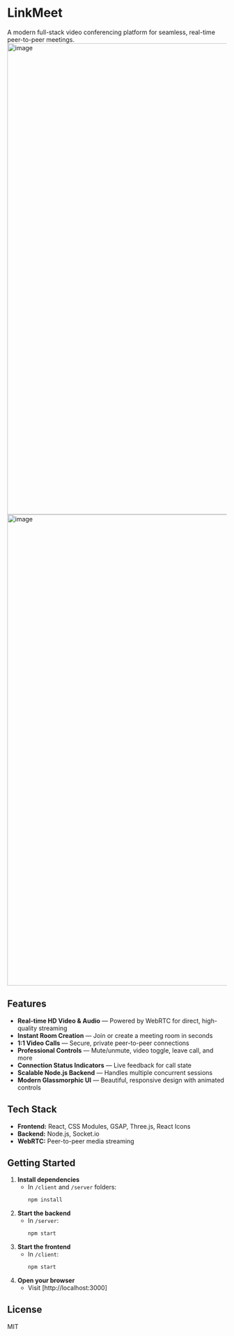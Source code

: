 # LinkMeet

A modern full-stack video conferencing platform for seamless, real-time peer-to-peer meetings.
<img width="1920" height="1080" alt="image" src="https://github.com/user-attachments/assets/3897c248-c7b8-48cb-8e65-7ca549dd400c" />
<img width="1920" height="1080" alt="image" src="https://github.com/user-attachments/assets/94f5ea77-d774-404d-83df-eb3a758667c7" />



## Features

- **Real-time HD Video & Audio** — Powered by WebRTC for direct, high-quality streaming
- **Instant Room Creation** — Join or create a meeting room in seconds
- **1:1 Video Calls** — Secure, private peer-to-peer connections
- **Professional Controls** — Mute/unmute, video toggle, leave call, and more
- **Connection Status Indicators** — Live feedback for call state
- **Scalable Node.js Backend** — Handles multiple concurrent sessions
- **Modern Glassmorphic UI** — Beautiful, responsive design with animated controls


## Tech Stack

- **Frontend:** React, CSS Modules, GSAP, Three.js, React Icons
- **Backend:** Node.js, Socket.io
- **WebRTC:** Peer-to-peer media streaming

## Getting Started

1. **Install dependencies**
   - In `/client` and `/server` folders:
     ```sh
     npm install
     ```
2. **Start the backend**
   - In `/server`:
     ```sh
     npm start
     ```
3. **Start the frontend**
   - In `/client`:
     ```sh
     npm start
     ```
4. **Open your browser**
   - Visit [http://localhost:3000]



## License

MIT

